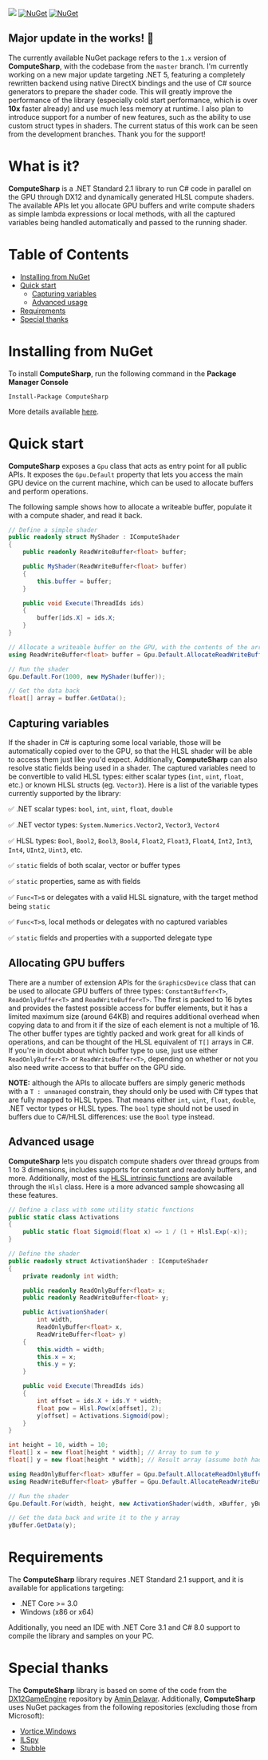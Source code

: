 ![](https://i.imgur.com/ufWcoO6.png)
[![NuGet](https://img.shields.io/nuget/v/ComputeSharp.svg)](https://www.nuget.org/packages/ComputeSharp/) [![NuGet](https://img.shields.io/nuget/dt/ComputeSharp.svg)](https://www.nuget.org/stats/packages/ComputeSharp?groupby=Version)

## Major update in the works! 🚀

The currently available NuGet package refers to the `1.x` version of **ComputeSharp**, with the codebase from the `master` branch. I'm currently working on a new major update targeting .NET 5, featuring a completely rewritten backend using native DirectX bindings and the use of C# source generators to prepare the shader code. This will greatly improve the performance of the library (especially cold start performance, which is over **10x** faster already) and use much less memory at runtime. I also plan to introduce support for a number of new features, such as the ability to use custom struct types in shaders. The current status of this work can be seen from the development branches. Thank you for the support!

# What is it?

**ComputeSharp** is a .NET Standard 2.1 library to run C# code in parallel on the GPU through DX12 and dynamically generated HLSL compute shaders. The available APIs let you allocate GPU buffers and write compute shaders as simple lambda expressions or local methods, with all the captured variables being handled automatically and passed to the running shader.

# Table of Contents

- [Installing from NuGet](#installing-from-nuget)
- [Quick start](#quick-start)
  - [Capturing variables](#capturing-variables) 
  - [Advanced usage](#advanced-usage)
- [Requirements](#requirements)
- [Special thanks](#special-thanks)

# Installing from NuGet

To install **ComputeSharp**, run the following command in the **Package Manager Console**

```
Install-Package ComputeSharp
```

More details available [here](https://www.nuget.org/packages/ComputeSharp/).

# Quick start

**ComputeSharp** exposes a `Gpu` class that acts as entry point for all public APIs. It exposes the `Gpu.Default` property that lets you access the main GPU device on the current machine, which can be used to allocate buffers and perform operations.

The following sample shows how to allocate a writeable buffer, populate it with a compute shader, and read it back.

```C#
// Define a simple shader
public readonly struct MyShader : IComputeShader
{
    public readonly ReadWriteBuffer<float> buffer;

    public MyShader(ReadWriteBuffer<float> buffer)
    {
        this.buffer = buffer;
    }

    public void Execute(ThreadIds ids)
    {
        buffer[ids.X] = ids.X;
    }
}

// Allocate a writeable buffer on the GPU, with the contents of the array
using ReadWriteBuffer<float> buffer = Gpu.Default.AllocateReadWriteBuffer<float>(1000);

// Run the shader
Gpu.Default.For(1000, new MyShader(buffer));

// Get the data back
float[] array = buffer.GetData();
```

## Capturing variables

If the shader in C# is capturing some local variable, those will be automatically copied over to the GPU, so that the HLSL shader will be able to access them just like you'd expect. Additionally, **ComputeSharp** can also resolve static fields being used in a shader. The captured variables need to be convertible to valid HLSL types: either scalar types (`int`, `uint`, `float`, etc.) or known HLSL structs (eg. `Vector3`). Here is a list of the variable types currently supported by the library:

✅ .NET scalar types: `bool`, `int`, `uint`, `float`, `double`

✅ .NET vector types: `System.Numerics.Vector2`, `Vector3`, `Vector4`

✅ HLSL types: `Bool`, `Bool2`, `Bool3`, `Bool4`, `Float2`, `Float3`, `Float4`, `Int2`, `Int3`, `Int4`, `UInt2`, `Uint3`, etc.

✅ `static` fields of both scalar, vector or buffer types

✅ `static` properties, same as with fields

✅ `Func<T>`s or delegates with a valid HLSL signature, with the target method being `static`

✅ `Func<T>`s, local methods or delegates with no captured variables

✅ `static` fields and properties with a supported delegate type

## Allocating GPU buffers

There are a number of extension APIs for the `GraphicsDevice` class that can be used to allocate GPU buffers of three types: `ConstantBuffer<T>`, `ReadOnlyBuffer<T>` and `ReadWriteBuffer<T>`. The first is packed to 16 bytes and provides the fastest possible access for buffer elements, but it has a limited maximum size (around 64KB) and requires additional overhead when copying data to and from it if the size of each element is not a multiple of 16. The other buffer types are tightly packed and work great for all kinds of operations, and can be thought of the HLSL equivalent of `T[]` arrays in C#. If you're in doubt about which buffer type to use, just use either `ReadOnlyBuffer<T>` or `ReadWriteBuffer<T>`, depending on whether or not you also need write access to that buffer on the GPU side.

**NOTE:** although the APIs to allocate buffers are simply generic methods with a `T : unmanaged` constrain, they should only be used with C# types that are fully mapped to HLSL types. That means either `int`, `uint`, `float`, `double`, .NET vector types or HLSL types. The `bool` type should not be used in buffers due to C#/HLSL differences: use the `Bool` type instead.

## Advanced usage

**ComputeSharp** lets you dispatch compute shaders over thread groups from 1 to 3 dimensions, includes supports for constant and readonly buffers, and more. Additionally, most of the [HLSL intrinsic functions](https://docs.microsoft.com/en-us/windows/win32/direct3dhlsl/dx-graphics-hlsl-intrinsic-functions) are available through the `Hlsl` class. Here is a more advanced sample showcasing all these features.

```C#
// Define a class with some utility static functions
public static class Activations
{
    public static float Sigmoid(float x) => 1 / (1 + Hlsl.Exp(-x));
}

// Define the shader
public readonly struct ActivationShader : IComputeShader
{
    private readonly int width;

    public readonly ReadOnlyBuffer<float> x;
    public readonly ReadWriteBuffer<float> y;

    public ActivationShader(
        int width,
        ReadOnlyBuffer<float> x,
        ReadWriteBuffer<float> y)
    {
        this.width = width;
        this.x = x;
        this.y = y;
    }

    public void Execute(ThreadIds ids)
    {
        int offset = ids.X + ids.Y * width;
        float pow = Hlsl.Pow(x[offset], 2);
        y[offset] = Activations.Sigmoid(pow);
    }
}

int height = 10, width = 10;
float[] x = new float[height * width]; // Array to sum to y
float[] y = new float[height * width]; // Result array (assume both had some values)

using ReadOnlyBuffer<float> xBuffer = Gpu.Default.AllocateReadOnlyBuffer(x); 
using ReadWriteBuffer<float> yBuffer = Gpu.Default.AllocateReadWriteBuffer(y);

// Run the shader
Gpu.Default.For(width, height, new ActivationShader(width, xBuffer, yBuffer));

// Get the data back and write it to the y array
yBuffer.GetData(y);
```

# Requirements

The **ComputeSharp** library requires .NET Standard 2.1 support, and it is available for applications targeting:
- .NET Core >= 3.0
- Windows (x86 or x64)

Additionally, you need an IDE with .NET Core 3.1 and C# 8.0 support to compile the library and samples on your PC.

# Special thanks

The **ComputeSharp** library is based on some of the code from the [DX12GameEngine](https://github.com/Aminator/DirectX12GameEngine) repository by [Amin Delavar](https://github.com/Aminator). Additionally, **ComputeSharp** uses NuGet packages from the following repositories (excluding those from Microsoft):

- [Vortice.Windows](https://github.com/amerkoleci/Vortice.Windows)
- [ILSpy](https://github.com/icsharpcode/ILSpy)
- [Stubble](https://github.com/StubbleOrg/Stubble)
